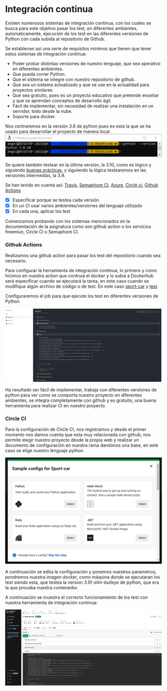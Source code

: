 # Integración continua

Existen numerosos sistemas de integración continua, con los cuales se busca para este objetivo pasar los test, en diferentes ambientes, automaticamente, ejecución de los test en las diferentes versiones de Python con cada subida al repositorio de Github.

Se establecen así una serie de requisitos mínimos que tienen que tener estos sistemas de integración continua:
* Poder probar distintas versiones de nuestro lenguaje, que sea operativo en diferentes ambientes.
* Que pueda correr Python.
* Que el sistema se integre con nuestro repositorio de github.
* Que sea un sistema actualizado y que se use en la actualidad para proyectos similares.
* Que sea gratuito, pues es un proyecto educativo que pretende enseñar y que se aprendan conceptos de desarrollo ágil.
* Fácil de implementar, sin necesidad de realizar una instalación en un servidor, todo desde la nube.
* Soporte para docker.

Nos centraremos en la versión 3.8 de python pues es esta la que se ha usado para desarrollar el proyecto de manera local.
![Version de python local](/docs/imagenes/version_python_local.png "Version de python local")

Se quiere también testear en la última versión, la 3.10, como es lógico y siguiendo [buenas prácticas](https://blog.sqreen.com/top-10-python-security-best-practices/), y siguiendo la lógica testearemos en las versiones intermedias, la 3.9.

Se han tenido en cuenta así: 
[Travis](https://travis-ci.org/), 
[Semaphore CI](https://semaphoreci.com/), 
[Azure](https://azure.microsoft.com/es-es/), 
[Circle ci](https://circleci.com/), 
[Github Actions](https://github.com/argelion14/Sport-car/blob/Objetivo6/.github/workflows/testear.yml)

* [X] Especificar porque se testea cada versión
* [X] En un CI usar varios ambientes/versiones del lenguaje utilizado
* [X] En cada una, aplicar los test

Comenzamos probando con los sistemas mencionados en la documentación de la asignatura como son github action o los servicios freemiun, Circle CI o Semaphore CI.

### Github Actions

Realizamos una github action para pasar los test del repositorio cuando sea necesario.

Para configurar la herramienta de integración continua, lo primero y como hicimos en nuestra action que contruia el docker y lo subía a Dockerhub será especificar cuando se ejecutará la tarea, en este caso cuando se modifique algún archivo de código o de test. En este caso [sport-car](https://github.com/argelion14/Sport-car/tree/Objetivo6/sportcar) y [test](https://github.com/argelion14/Sport-car/tree/Objetivo6/test).

Configuraremos el job para que ejecute los test en diferentes versiones de Python
 
![CI Github action](/docs/imagenes/CI_Github-action.png "CI Github action")

Ha resultado ser fácil de implementar, trabaja con diferentes versiones de python para ver como se comporta nuestro proyecto en diferentes ambientes, se integra completamente con github y es gratuito, una buena herramienta para realizar CI en nuestro proyecto.

### Circle CI

Para la configuración de Circle CI, nos registramos y desde el primer momento nos damos cuenta que esta muy relacionada con github, nos permite elegir nuestro proyecto desde la propia web y realizar un documento de configuración en nuestra rama dandonos una base, en este caso se elige nuestro lenguaje python.

![CI CircleCI python](/docs/imagenes/CI_circleCI_python.png "CI CircleCI python")

A continuación se edita la configuración y ponemos nuestros parametros, pondremos nuestra imagen docker, como máquina donde se ejecutaran los test siendo esta, que testea la version *3.10-slim-bulleye* de python, que era la que provaba nuestra contenedor.

A continuación se muestra el correcto funcionamiento de los test con nuestra herramienta de integración continua:

![CI CircleCI Test](imagenes/CI_circleCI_test.png "CI CircleCI Test")